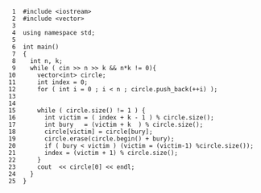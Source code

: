      1	#include <iostream>
     2	#include <vector>
     3	
     4	using namespace std;
     5	
     6	int main()
     7	{
     8	  int n, k;
     9	  while ( cin >> n >> k && n*k != 0){
    10		vector<int> circle;
    11		int index = 0;
    12		for ( int i = 0 ; i < n ; circle.push_back(++i) );
    13		
    14		
    15		while ( circle.size() != 1 ) {
    16		  int victim = ( index + k - 1 ) % circle.size();
    17		  int bury   = (victim + k  ) % circle.size();
    18		  circle[victim] = circle[bury];
    19		  circle.erase(circle.begin() + bury);
    20		  if ( bury < victim ) (victim = (victim-1) %circle.size());
    21		  index = (victim + 1) % circle.size();
    22		}
    23		cout  << circle[0] << endl;
    24	  }
    25	}
